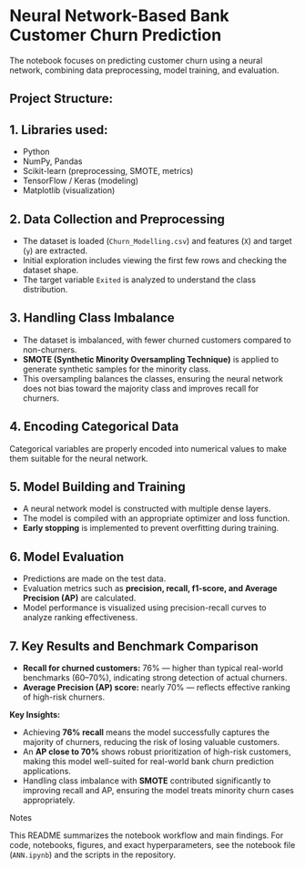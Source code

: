 <!DOCTYPE html>
<html>
<head>

</head>
<body>

<h1><strong>Neural Network-Based Bank Customer Churn Prediction</strong></h1>
<p>The notebook focuses on predicting customer churn using a neural network, combining data preprocessing, model training, and evaluation.</p>

<h2><strong>Project Structure:</strong></h2>

 <h2>1. Libraries used:</h2>
      <ul>
        <li>Python</li>
        <li>NumPy, Pandas</li>
        <li>Scikit-learn (preprocessing, SMOTE, metrics)</li>
        <li>TensorFlow / Keras (modeling)</li>
        <li>Matplotlib (visualization)</li>
      </ul>

<h2>2. Data Collection and Preprocessing</h2>
<ul>
    <li>The dataset is loaded (<code>Churn_Modelling.csv</code>) and features (<code>X</code>) and target (<code>y</code>) are extracted.</li>
    <li>Initial exploration includes viewing the first few rows and checking the dataset shape.</li>
    <li>The target variable <code>Exited</code> is analyzed to understand the class distribution.</li>
</ul>

<h2>3. Handling Class Imbalance</h2>
<ul>
    <li>The dataset is imbalanced, with fewer churned customers compared to non-churners.</li>
    <li><strong>SMOTE (Synthetic Minority Oversampling Technique)</strong> is applied to generate synthetic samples for the minority class.</li>
    <li>This oversampling balances the classes, ensuring the neural network does not bias toward the majority class and improves recall for churners.</li>
</ul>

<h2>4. Encoding Categorical Data</h2>
<p>Categorical variables are properly encoded into numerical values to make them suitable for the neural network.</p>

<h2>5. Model Building and Training</h2>
<ul>
    <li>A neural network model is constructed with multiple dense layers.</li>
    <li>The model is compiled with an appropriate optimizer and loss function.</li>
    <li><strong>Early stopping</strong> is implemented to prevent overfitting during training.</li>
</ul>

<h2>6. Model Evaluation</h2>
<ul>
    <li>Predictions are made on the test data.</li>
    <li>Evaluation metrics such as <strong>precision, recall, f1-score, and Average Precision (AP)</strong> are calculated.</li>
    <li>Model performance is visualized using precision-recall curves to analyze ranking effectiveness.</li>
</ul>

<h2>7. Key Results and Benchmark Comparison</h2>
<ul>
    <li><strong>Recall for churned customers:</strong> 76% — higher than typical real-world benchmarks (60–70%), indicating strong detection of actual churners.</li>
    <li><strong>Average Precision (AP) score:</strong> nearly 70% — reflects effective ranking of high-risk churners.</li>
</ul>

<p><strong>Key Insights:</strong></p>
<ul>
    <li>Achieving <strong>76% recall</strong> means the model successfully captures the majority of churners, reducing the risk of losing valuable customers.</li>
    <li>An <strong>AP close to 70%</strong> shows robust prioritization of high-risk customers, making this model well-suited for real-world bank churn prediction applications.</li>
    <li>Handling class imbalance with <strong>SMOTE</strong> contributed significantly to improving recall and AP, ensuring the model treats minority churn cases appropriately.</li>
</ul>
<section>
      <p>Notes</p>
      <p>
        This README summarizes the notebook workflow and main findings. For code,
        notebooks, figures, and exact hyperparameters, see the notebook file
        (<code>ANN.ipynb</code>) and the scripts in the repository.
      </p>
</section>

</body>
</html>
